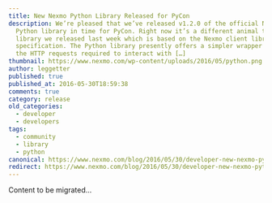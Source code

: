 ```yaml
---
title: New Nexmo Python Library Released for PyCon
description: We’re pleased that we’ve released v1.2.0 of the official Nexmo
  Python library in time for PyCon. Right now it’s a different animal to the PHP
  library we released last week which is based on the Nexmo client library
  specification. The Python library presently offers a simpler wrapper around
  the HTTP requests required to interact with […]
thumbnail: https://www.nexmo.com/wp-content/uploads/2016/05/python.png
author: leggetter
published: true
published_at: 2016-05-30T18:59:38
comments: true
category: release
old_categories:
  - developer
  - developers
tags:
  - community
  - library
  - python
canonical: https://www.nexmo.com/blog/2016/05/30/developer-new-nexmo-python-library-released-pycon
redirect: https://www.nexmo.com/blog/2016/05/30/developer-new-nexmo-python-library-released-pycon
---
```

Content to be migrated...